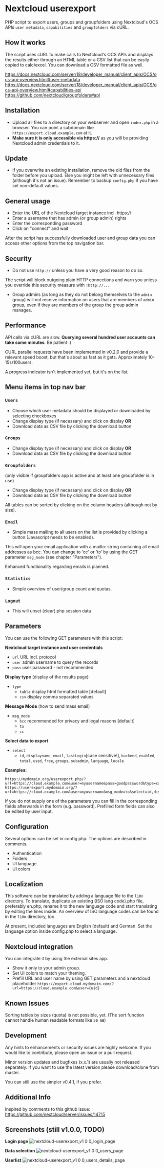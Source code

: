 # Nextcloud userexport
PHP script to export users, groups and groupfolders using Nextcloud's OCS APIs `user metadata`, `capabilities` and `groupfolders` via cURL.

## How it works
The script uses cURL to make calls to Nextcloud's OCS APIs and displays the results either through an HTML table or a CSV list that can be easily copied to calc/excel. You can download a CSV formatted file as well.

https://docs.nextcloud.com/server/18/developer_manual/client_apis/OCS/ocs-api-overview.html#user-metadata
https://docs.nextcloud.com/server/18/developer_manual/client_apis/OCS/ocs-api-overview.html#capabilities-api
https://github.com/nextcloud/groupfolders#api

## Installation
- Upload all files to a directory on your webserver and open `index.php` in a browser. You can point a subdomain like `https://export.cloud.example.com` at it.
- **Make sure it is only accessible via https://** as you will be providing Nextcloud admin credentials to it.

## Update
- If you overwrite an existing installation, remove the old files from the folder before you upload. Else you might be left with unnecessary files (although it's not an issue).
Remember to backup `config.php` if you have set non-default values.

## General usage
- Enter the URL of the Nextcloud target instance incl. https://
- Enter a username that has admin (or group admin) rights
- Enter the corresponding password
- Click on "connect" and wait

After the script has successfully downloaded user and group data you can access other options from the top navigation bar.

## Security
- Do not use `http://` unless you have a very good reason to do so.

The script will block outgoing plain HTTP connections and warn you unless you override this security measure with `!http://...`

- Group admins (as long as they do not belong themselves to the `admin` group) will not receive information on users that are members of `admin` group, even if they are members of the group the group admin manages.

## Performance
API calls via cURL are slow. **Querying several hundred user accounts can take some minutes**. Be patient :)

CURL parallel requests have been implemented in v0.2.0 and provide a relevant speed boost, but that's about as fast as it gets.
Approximately 10-15s/100users.

A progress indicator isn't implemented yet, but it's on the list.

## Menu items in top nav bar

### `Users`
- Choose which user metadata should be displayed or downloaded by selecting checkboxes
- Change display type (if necessary) and click on display **OR**
- Download data as CSV file by clicking the download button

### `Groups`
- Change display type (if necessary) and click on display **OR**
- Download data as CSV file by clicking the download button

### `Groupfolders`
(only visible if groupfolders app is active and at least one groupfolder is in use)
- Change display type (if necessary) and click on display **OR**
- Download data as CSV file by clicking the download button

All tables can be sorted by clicking on the column headers (although not by size).

### `Email`
- Simple mass mailing to all users on the list is provided by clicking a button (Javascript needs to be enabled).

This will open your email application with a mailto: string containing all email addresses as bcc. You can change to 'cc' or 'to' by using the GET parameter `msg_mode` (see chapter "Parameters").

Enhanced functionality regarding emails is planned.

### `Statistics`
- Simple overview of user/group count and quotas.

### `Logout`
- This will unset (clear) php session data

## Parameters
You can use the following GET parameters with this script:

**Nextcloud target instance and user credentials**
- `url`     URL incl. protocol
- `user`    admin username to query the records
- `pass`    user password - not recommended

**Display type** (display of the results page)
- `type`
  - `table` display html formatted table [default]
  - `csv`   display comma separated values

**Message Mode** (how to send mass email)
- `msg_mode`
  - `bcc`   recommended for privacy and legal reasons [default]
  - `to`  
  - `cc`

**Select data to export**
- `select`
  - `id`, `displayname`, `email`, `lastLogin`[case sensitive!], `backend`, `enabled`, `total`, `used`, `free`, `groups`, `subadmin`, `language`, `locale`

**Examples:**
```
https://mydomain.org/userexport.php/?url=https://cloud.example.com&user=myusername&pass=goodpassword&type=csv
https://userexport.mydomain.org/?url=https://cloud.example.com&user=myusername&msg_mode=to&select=id,displayname,enabled,used,lastLogin
```

If you do not supply one of the parameters you can fill in the corresponding fields afterwards in the form (e.g. password).
Prefilled form fields can also be edited by user input.

## Configuration
Several options can be set in config.php. The options are described in comments.
- Authentication
- Folders
- UI language
- UI colors

## Localization
This software can be translated by adding a language file to the `l10n` directory. To translate, duplicate an existing {ISO lang code}.php file, preferably en.php, rename it to the new language code and start translating by editing the lines inside.
An overview of ISO language codes can be found in the `l10n` directory, too.

At present, included languages are English (default) and German. Set the language option inside config.php to select a language.

## Nextcloud integration
You can integrate it by using the external sites app.
- Show it only to your admin group.
- Set UI colors to match your theming.
- Prefill URL and user name by using GET parameters and a nextcloud placeholder
`https://export.cloud.mydomain.com/?url=https://cloud.example.com&user={uid}`

## Known Issues
Sorting tables by sizes (quota) is not possible, yet. (The sort function cannot handle human readable formats like `50 GB`)

## Development
Any hints to enhancements or security issues are highly welcome.
If you would like to contribute, please open an issue or a pull request.

Minor version updates and bugfixes (x.x.1) are usually not released separately. If you want to use the latest version please download/clone from master.

You can still use the simpler v0.4.1, if you prefer.

## Additional Info
Inspired by comments to this github issue:
https://github.com/nextcloud/server/issues/14715

## Screenshots (still v1.0.0, TODO)
**Login page**
![nextcloud-userexport_v1 0 0_login_page](https://user-images.githubusercontent.com/29312856/75972989-bcb0c300-5ed4-11ea-9024-401e0f13d87c.png)

**Data selection**
![nextcloud-userexport_v1 0 0_users_page](https://user-images.githubusercontent.com/29312856/75974056-7b211780-5ed6-11ea-890f-ca5c35a82631.png)

**Userlist**
![nextcloud-userexport_v1 0 0_users_details_page](https://user-images.githubusercontent.com/29312856/75973031-ce926600-5ed4-11ea-9f12-360c9dfdc10a.png)
